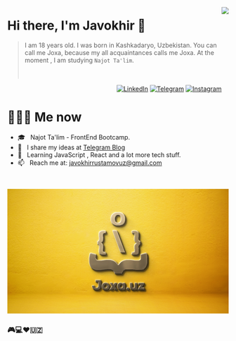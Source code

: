 <a href="https://t.me/joxaportfolio"><img src="https://i.pinimg.com/originals/af/c3/ac/afc3ac2a5b6b848ea42312fa86e428c7.png" align="right" height="200"/></a>

# Hi there, I'm Javokhir 👋

> I am 18 years old. I was born in Kashkadaryo, Uzbekistan. You can call me Joxa, because my all acquaintances calls me Joxa.  At the moment , I am studying `Najot Ta'lim`. 
<br/><br/><br/>

<p align="end">
<a href="http://www.linkedin.com/in/javohir-rustamov"><img alt="LinkedIn" src="https://img.shields.io/badge/LinkedIn-gray?style=flat-square&logo=linkedin"></a>
<a href="https://t.me/MrJoxaUz"><img alt="Telegram" src="https://img.shields.io/badge/telegram-gray?style=flat-square&logo=telegram"></a>
<a href="https://www.instagram.com/_rustamov.me/"><img alt="Instagram" src="https://img.shields.io/badge/instagram-gray?style=flat-square&logo=instagram"></a>
</p>

<h1> 👨🏻‍💻 Me now </h1>

- 🎓 &nbsp; Najot Ta'lim - FrontEnd Bootcamp.
- 📝 &nbsp; I share my ideas at [Telegram Blog](https://t.me/JoxaPortfolio)
- 🌱 &nbsp; Learning JavaScript , React and a lot more tech stuff.
- 📫 &nbsp; Reach me at: javokhirrustamovuz@gmail.com  

<br/>








[![HEADER](https://github.com/Joxa-UZ/Joxa-UZ/blob/main/assets/joxauz.png)](https://github.com/)

### 🎮💻❤️🇺🇿
